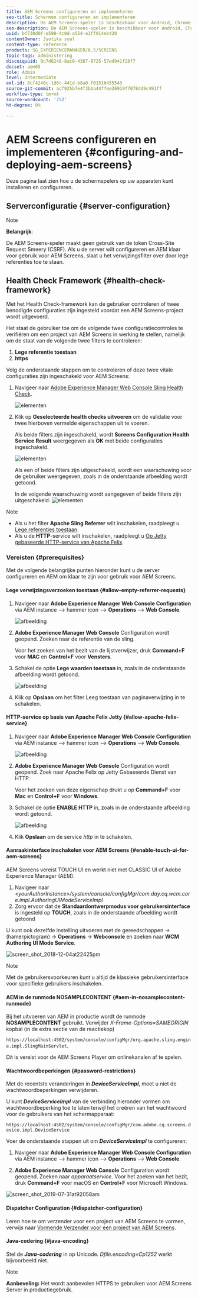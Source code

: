 ```yaml
---
title: AEM Screens configureren en implementeren
seo-title: Schermen configureren en implementeren
description: De AEM Screens-speler is beschikbaar voor Android, Chrome OS, iOS en Windows. Deze pagina beschrijft de configuratie en implementatie van AEM Screens en geeft ook een overzicht van de richtlijnen voor h/w-selectie voor spelerapparaten.
seo-description: De AEM Screens-speler is beschikbaar voor Android, Chrome OS, iOS en Windows. Deze pagina beschrijft de configuratie en implementatie van AEM Screens en geeft ook een overzicht van de richtlijnen voor h/w-selectie voor spelerapparaten.
uuid: bf730d0f-e590-4c0d-a554-e1ff914eb420
contentOwner: Jyotika syal
content-type: reference
products: SG_EXPERIENCEMANAGER/6.5/SCREENS
topic-tags: administering
discoiquuid: 0c7d6248-8ac0-4387-8725-57ed941f28f7
docset: aem65
role: Admin
level: Intermediate
exl-id: 8cf4240c-1d6c-441d-b8a0-f01516455543
source-git-commit: acf925b7e4f3bba44ffee26919f7078dd9c491ff
workflow-type: tm+mt
source-wordcount: '752'
ht-degree: 0%

---
```


# AEM Screens configureren en implementeren {#configuring-and-deploying-aem-screens}

Deze pagina laat zien hoe u de schermspelers op uw apparaten kunt installeren en configureren.

## Serverconfiguratie {#server-configuration}

>[!NOTE]
>
>**Belangrijk**:
>
>De AEM Screens-speler maakt geen gebruik van de token Cross-Site Request Smeery (CSRF). Als u de server wilt configureren en AEM klaar voor gebruik voor AEM Screens, slaat u het verwijzingsfilter over door lege referenties toe te staan.

## Health Check Framework {#health-check-framework}

Met het Health Check-framework kan de gebruiker controleren of twee benodigde configuraties zijn ingesteld voordat een AEM Screens-project wordt uitgevoerd.

Het staat de gebruiker toe om de volgende twee configuratiecontroles te verifiëren om een project van AEM Screens in werking te stellen, namelijk om de staat van de volgende twee filters te controleren:

1. **Lege referentie toestaan**
2. **https**

Volg de onderstaande stappen om te controleren of deze twee vitale configuraties zijn ingeschakeld voor AEM Screens:

1. Navigeer naar [Adobe Experience Manager Web Console Sling Health Check](http://localhost:4502/system/console/healthcheck?tags=screensconfigs&amp;overrideGlobalTimeout=).

   ![elementen](assets/health-check1.png)


2. Klik op **Geselecteerde health checks uitvoeren** om de validatie voor twee hierboven vermelde eigenschappen uit te voeren.

   Als beide filters zijn ingeschakeld, wordt **Screens Configuration Health Service** **Result** weergegeven als **OK** met beide configuraties ingeschakeld.

   ![elementen](assets/health-check2.png)

   Als een of beide filters zijn uitgeschakeld, wordt een waarschuwing voor de gebruiker weergegeven, zoals in de onderstaande afbeelding wordt getoond.

   In de volgende waarschuwing wordt aangegeven of beide filters zijn uitgeschakeld:
   ![elementen](assets/health-check3.png)

>[!NOTE]
>
>* Als u het filter **Apache Sling Referrer** wilt inschakelen, raadpleegt u [Lege referenties toestaan](/help/user-guide/configuring-screens-introduction.md#allow-empty-referrer-requests).
>* Als u de **HTTP**-service wilt inschakelen, raadpleegt u [Op Jetty gebaseerde HTTP-service van Apache Felix](/help/user-guide/configuring-screens-introduction.md#allow-apache-felix-service).


### Vereisten {#prerequisites}

Met de volgende belangrijke punten hieronder kunt u de server configureren en AEM om klaar te zijn voor gebruik voor AEM Screens.

#### Lege verwijzingsverzoeken toestaan {#allow-empty-referrer-requests}

1. Navigeer naar **Adobe Experience Manager Web Console Configuration** via AEM instance —> hammer icon —> **Operations** —> **Web Console**.

   ![afbeelding](assets/config/empty-ref1.png)

1. **Adobe Experience Manager Web Console** Configuration wordt geopend. Zoeken naar de referentie van de sling.

   Voor het zoeken van het bezit van de lijstverwijzer, druk **Command+F** voor **MAC** en **Control+F** voor **Vensters**.

1. Schakel de optie **Lege waarden toestaan** in, zoals in de onderstaande afbeelding wordt getoond.

   ![afbeelding](assets/config/empty-ref2.png)

1. Klik op **Opslaan** om het filter Leeg toestaan van paginaverwijzing in te schakelen.


#### HTTP-service op basis van Apache Felix Jetty {#allow-apache-felix-service}

1. Navigeer naar **Adobe Experience Manager Web Console Configuration** via AEM instance —> hammer icon —> **Operations** —> **Web Console**.

   ![afbeelding](assets/config/empty-ref1.png)

1. **Adobe Experience Manager Web Console** Configuration wordt geopend. Zoek naar Apache Felix op Jetty Gebaseerde Dienst van HTTP.

   Voor het zoeken van deze eigenschap drukt u op **Command+F** voor **Mac** en **Control+F** voor **Windows**.

1. Schakel de optie **ENABLE HTTP** in, zoals in de onderstaande afbeelding wordt getoond.

   ![afbeelding](assets/config/config-1.png)

1. Klik **Opslaan** om de service *http* in te schakelen.

#### Aanraakinterface inschakelen voor AEM Screens {#enable-touch-ui-for-aem-screens}

AEM Screens vereist TOUCH UI en werkt niet met CLASSIC UI of Adobe Experience Manager (AEM).

1. Navigeer naar *&lt;yourAuthorInstance>/system/console/configMgr/com.day.cq.wcm.core.impl.AuthoringUIModeServiceImpl*
1. Zorg ervoor dat de **Standaardontwerpmodus voor gebruikersinterface** is ingesteld op **TOUCH**, zoals in de onderstaande afbeelding wordt getoond

U kunt ook dezelfde instelling uitvoeren met de gereedschappen *->* (hamerpictogram) -> **Operations** -> **Webconsole** en zoeken naar **WCM Authoring UI Mode Service**.

![screen_shot_2018-12-04at22425pm](assets/screen_shot_2018-12-04at22425pm.png)

>[!NOTE]
>
>Met de gebruikersvoorkeuren kunt u altijd de klassieke gebruikersinterface voor specifieke gebruikers inschakelen.

#### AEM in de runmode NOSAMPLECONTENT {#aem-in-nosamplecontent-runmode}

Bij het uitvoeren van AEM in productie wordt de runmode **NOSAMPLECONTENT** gebruikt. Verwijder *X-Frame-Options=SAMEORIGIN* kopbal (in de extra sectie van de reactiekop)

`https://localhost:4502/system/console/configMgr/org.apache.sling.engine.impl.SlingMainServlet`.

Dit is vereist voor de AEM Screens Player om onlinekanalen af te spelen.

#### Wachtwoordbeperkingen {#password-restrictions}

Met de recentste veranderingen in ***DeviceServiceImpl***, moet u niet de wachtwoordbeperkingen verwijderen.

U kunt ***DeviceServiceImpl*** van de verbinding hieronder vormen om wachtwoordbeperking toe te laten terwijl het creëren van het wachtwoord voor de gebruikers van het schermapparaat:

`https://localhost:4502/system/console/configMgr/com.adobe.cq.screens.device.impl.DeviceService`

Voer de onderstaande stappen uit om ***DeviceServiceImpl*** te configureren:

1. Navigeer naar **Adobe Experience Manager Web Console Configuration** via AEM instance —> hammer icon —> **Operations** —> **Web Console**.

1. **Adobe Experience Manager Web Console** Configuration wordt geopend. Zoeken naar *apparaatservice*. Voor het zoeken van het bezit, druk **Command+F** voor macOS en **Control+F** voor Microsoft Windows.

![screen_shot_2019-07-31at92058am](assets/screen_shot_2019-07-31at92058am.png)

#### Dispatcher Configuration {#dispatcher-configuration}

Leren hoe te om verzender voor een project van AEM Screens te vormen, verwijs naar [Vormende Verzender voor een project van AEM Screens](dispatcher-configurations-aem-screens.md).

#### Java-codering {#java-encoding}

Stel de ***Java-codering*** in op Unicode. *Dfile.encoding=Cp1252* werkt bijvoorbeeld niet.

>[!NOTE]
>**Aanbeveling:**
>Het wordt aanbevolen HTTPS te gebruiken voor AEM Screens Server in productiegebruik.
